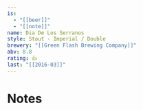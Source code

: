 ```yaml
---
is:
  - "[[beer]]"
  - "[[note]]"
name: Dia De Los Serranos
style: Stout - Imperial / Double
brewery: "[[Green Flash Brewing Company]]"
abv: 8.8
rating: 👍
last: "[[2016-03]]"
---
```

# Notes

